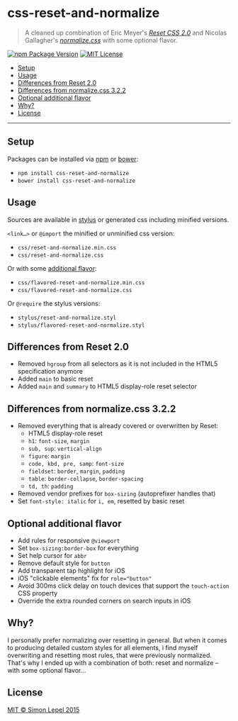 css-reset-and-normalize
=======================

  > A cleaned up combination of Eric Meyer's
  > [*Reset CSS 2.0*](http://meyerweb.com/eric/tools/css/reset/)
  > and Nicolas Gallagher's 
  > [*normalize.css*](http://necolas.github.io/normalize.css/)
  > with some optional flavor. 

[![npm Package Version](https://img.shields.io/npm/v/css-reset-and-normalize.svg?style=flat-square)](https://www.npmjs.com/package/css-reset-and-normalize)
[![MIT License](http://img.shields.io/:license-mit-blue.svg?style=flat-square)](http://simbo.mit-license.org)

<!-- MarkdownTOC -->

- [Setup](#setup)
- [Usage](#usage)
- [Differences from Reset 2.0](#differences-from-reset-20)
- [Differences from normalize.css 3.2.2](#differences-from-normalizecss-322)
- [Optional additional flavor](#optional-additional-flavor)
- [Why?](#why)
- [License](#license)

<!-- /MarkdownTOC -->

---

## Setup

Packages can be installed via [npm](https://www.npmjs.com/) or [bower](http://bower.io/):

  - `npm install css-reset-and-normalize`
  - `bower install css-reset-and-normalize`


## Usage

Sources are available in [stylus](http://stylus-lang.com/) or generated css 
including minified versions.

`<link…>` or `@import` the minified or unminified css version:

  - `css/reset-and-normalize.min.css`
  - `css/reset-and-normalize.css`

Or with some [additional flavor](#optional-additional-flavor):

  - `css/flavored-reset-and-normalize.min.css`
  - `css/flavored-reset-and-normalize.css`

Or `@require` the stylus versions:

  - `stylus/reset-and-normalize.styl`
  - `stylus/flavored-reset-and-normalize.styl`


## Differences from Reset 2.0

  - Removed `hgroup` from all selectors as it is not included in the HTML5 
    specification anymore
  - Added `main` to basic reset
  - Added `main` and `summary` to HTML5 display-role reset selector


## Differences from normalize.css 3.2.2

  - Removed everything that is already covered or overwritten by Reset:
      * HTML5 display-role reset
      * `h1`: `font-size`, `margin`
      * `sub, sup`: `vertical-align`
      * `figure`: `margin`
      * `code, kbd, pre, samp`: `font-size`
      * `fieldset`: `border`, `margin`, `padding`
      * `table`: `border-collapse`, `border-spacing`
      * `td, th`: `padding`
  - Removed vendor prefixes for `box-sizing` (autoprefixer handles that)
  - Set `font-style: italic` for `i, em`, resetted by basic reset


## Optional additional flavor

  - Add rules for responsive `@viewport`
  - Set `box-sizing:border-box` for everything
  - Set help cursor for `abbr`
  - Remove default style for `button`
  - Add transparent tap highlight for iOS
  - iOS "clickable elements" fix for `role="button"`
  - Avoid 300ms click delay on touch devices that support the `touch-action` CSS property
  - Override the extra rounded corners on search inputs in iOS


## Why?

I personally prefer normalizing over resetting in general.
But when it comes to producing detailed custom styles for all elements, i find 
myself overwriting and resetting most rules, that were previously normalized.
That's why I ended up with a combination of both: reset and normalize – with 
some optional flavor…


## License

[MIT &copy; Simon Lepel 2015](http://simbo.mit-license.org/)
